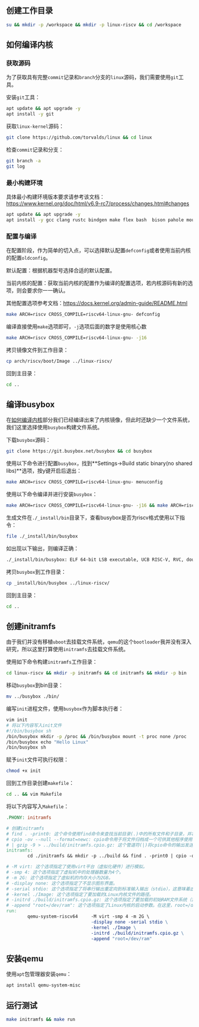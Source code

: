 ## 创建工作目录

```bash
su && mkdir -p /workspace && mkdir -p linux-riscv && cd /workspace
```

## 如何编译内核

### 获取源码

为了获取具有完整`commit`记录和`branch`分支的`linux`源码，我们需要使用`git`工具。

安装`git`工具：

```bash
apt update && apt upgrade -y
apt install -y git
```

获取`linux-kernel`源码：

```bash
git clone https://github.com/torvalds/linux && cd linux
```

检查`commit`记录和分支：

```bash
git branch -a
git log
```

### 最小构建环境

具体最小构建环境版本要求请参考该文档：https://www.kernel.org/doc/html/v6.9-rc7/process/changes.html#changes

```bash
apt update && apt upgrade -y
apt install -y gcc clang rustc bindgen make flex bash  bison pahole mount jfsutils reiserfsprogs xfsprogs  btrfs-progs pcmciautils quota ppp nfs-common grub2-common udev python3-sphinx global build-essential libncurses-dev bison flex libssl-dev libelf-dev bc gcc-riscv64-linux-gnu
```

### 配置与编译

在配置阶段，作为简单的切入点，可以选择默认配置`defconfig`或者使用当前内核的配置`oldconfig`。

默认配置：根据机器型号选择合适的默认配置。

当前内核的配置：获取当前内核的配置作为编译的配置选项，若内核源码有新的选项，则会要求你一一确认。

其他配置选项参考文档：https://docs.kernel.org/admin-guide/README.html

```bash
make ARCH=riscv CROSS_COMPILE=riscv64-linux-gnu- defconfig
```

编译直接使用`make`选项即可，`-j`选项后面的数字是使用核心数

```bash
make ARCH=riscv CROSS_COMPILE=riscv64-linux-gnu- -j16
```

拷贝镜像文件到工作目录：

```bash
cp arch/riscv/boot/Image ../linux-riscv/
```

回到主目录：

```bash
cd ..
```

## 编译busybox

在[如何编译内核](##如何编译内核)部分我们已经编译出来了内核镜像，但此时还缺少一个文件系统，我们这里选择使用`busybox`构建文件系统。

下载`busybox`源码：

```bash
git clone https://git.busybox.net/busybox && cd busybox
```

使用以下命令进行配置`busybox`，找到**Settings->Build static binary(no shared libs)**选项，按y键开启后退出：

```bash
make ARCH=riscv CROSS_COMPILE=riscv64-linux-gnu- menuconfig
```

使用以下命令编译并进行安装`busybox`：

```bash
make ARCH=riscv CROSS_COMPILE=riscv64-linux-gnu- -j16 && make ARCH=riscv CROSS_COMPILE=riscv64-linux-gnu- install
```

生成文件在`./_install/bin`目录下，查看busybox是否为riscv格式使用以下指令：

```bash
file ./_install/bin/busybox
```

如出现以下输出，则编译正确：

```bash
./_install/bin/busybox: ELF 64-bit LSB executable, UCB RISC-V, RVC, double-float ABI, version 1 (SYSV), statically linked, BuildID[sha1]=461ff297e613b1624b8edb3ea22cf9474dfdeae7, for GNU/Linux 4.15.0, stripped
```

拷贝`busybox`到工作目录：

```bash
cp _install/bin/busybox ../linux-riscv/
```

回到主目录：

```bash
cd ..
```

## 创建initramfs

由于我们并没有移植`uboot`去挂载文件系统，`qemu`的这个`bootloader`我并没有深入研究，所以这里打算使用`initramfs`去挂载文件系统。

使用如下命令构建`initramfs`工作目录：

```bash
cd linux-riscv && mkdir -p initramfs && cd initramfs && mkdir -p bin
```

移动`busybox`到bin目录：

```bash
mv ../busybox ./bin/
```

编写`init`进程文件，使用`busybox`作为脚本执行者：

```bash
vim init
# 将以下内容写入init文件
#!/bin/busybox sh
/bin/busybox mkdir -p /proc && /bin/busybox mount -t proc none /proc
/bin/busybox echo "Hello Linux"
/bin/busybox sh
```

赋予`init`文件可执行权限：

```bash
chmod +x init
```

回到工作目录创建`makefile`：

```bash
cd .. && vim Makefile
```

将以下内容写入`Makefile`：

```makefile
.PHONY: initramfs

# 创建initramfs
# find . -print0: 这个命令使用find命令来查找当前目录(.)中的所有文件和子目录，并将它们的路径打印出来。-print0选项告诉find使用null字符(\0)来分隔文件名，这样可以确保文件名中的空格或特殊字符不会被误解
# cpio -ov --null --format=newc: cpio命令用于将文件归档成一个可供其他程序使用的归档文件。这里，-o选项表示创建归档文件，-v选项表示在处理文件时显示详细信息，--null选项告诉cpio使用null字符来分隔文件名，--format=newc选项表示使用新的c格式（newc）来归档文件。
# | gzip -9 > ../build/initramfs.cpio.gz: 这个管道符(|)将cpio命令的输出发送给gzip命令进行压缩。gzip -9表示使用最高的压缩级别进行压缩。最后，>符号将压缩后的数据写入build文件夹中的initramfs.cpio.gz文件。
initramfs:
        cd ./initramfs && mkdir -p ../build && find . -print0 | cpio -ov --null --format=newc | gzip -9 > ../build/initramfs.cpio.gz

# -M virt: 这个选项指定了使用virt平台（虚拟化硬件）进行模拟。
# -smp 4: 这个选项指定了虚拟机中的处理器数量为4个。
# -m 2G: 这个选项指定了虚拟机的内存大小为2GB。
# -display none: 这个选项指定了不显示图形界面。
# -serial stdio: 这个选项指定了将串行输出重定向到标准输入输出（stdio），这意味着虚拟机的输出将会显示在控制台上。
# -kernel ./Image: 这个选项指定了要加载的Linux内核文件的路径。
# -initrd ./build/initramfs.cpio.gz: 这个选项指定了要加载的初始RAM文件系统（initramfs）的路径。在虚拟机引导过程中，initramfs会被加载到内存中，提供启动所需的文件和程序。
# -append "root=/dev/ram": 这个选项指定了Linux内核的启动参数。在这里，root=/dev/ram表示将initramfs作为根文件系统加载到内存中。
run:
        qemu-system-riscv64     -M virt -smp 4 -m 2G \
                                -display none -serial stdio \
                                -kernel ./Image \
                                -initrd ./build/initramfs.cpio.gz \
                                -append "root=/dev/ram"
```

## 安装qemu

使用`apt`包管理器安装`qemu`：

```bash
apt install qemu-system-misc
```

## 运行测试

```bash
make initramfs && make run
```






